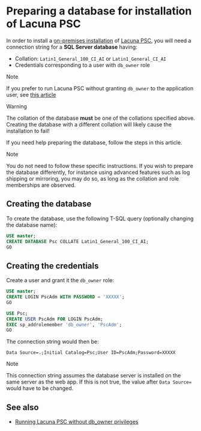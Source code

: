 ﻿# Preparing a database for installation of Lacuna PSC

In order to install a [on-premises installation](index.md) of [Lacuna PSC](../index.md), you will need a connection string for a **SQL Server database** having:

* Collation: `Latin1_General_100_CI_AI` or `Latin1_General_CI_AI`
* Credentials corresponding to a user with `db_owner` role

> [!NOTE]
> If you prefer to run Lacuna PSC without granting `db_owner` to the application user, see [this article](unprivileged-db-user.md)

> [!WARNING]
> The collation of the database **must** be one of the collations specified above. Creating the database with a different collation will likely cause the installation to fail!

If you need help preparing the database, follow the steps in this article.

> [!NOTE]
> You do not need to follow these specific instructions. If you wish to prepare the database differently, for instance using advanced
> features such as log shipping or mirroring, you may do so, as long as the collation and role memberships are observed.

## Creating the database

To create the database, use the following T-SQL query (optionally changing the database name):

```sql
USE master;
CREATE DATABASE Psc COLLATE Latin1_General_100_CI_AI;
GO
```

## Creating the credentials

Create a user and grant it the `db_owner` role:

```sql
USE master;
CREATE LOGIN PscAdm WITH PASSWORD = 'XXXXX';
GO

USE Psc;
CREATE USER PscAdm FOR LOGIN PscAdm;
EXEC sp_addrolemember 'db_owner', 'PscAdm';
GO
```

The connection string would then be:

```
Data Source=.;Initial Catalog=Psc;User ID=PscAdm;Password=XXXXX
```

> [!NOTE]
> This connection string assumes the database server is installed on the same server as the web app. If this is not true,
> the value after `Data Source=` would have to be changed.

## See also

* [Running Lacuna PSC without db_owner privileges](unprivileged-db-user.md)
